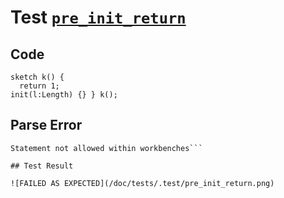 # Test [`pre_init_return`](/doc/tests/statement_usage.md#L266)

## Code

```µcad
sketch k() { 
  return 1;
init(l:Length) {} } k();

```

## Parse Error

```,plain
Statement not allowed within workbenches```

## Test Result

![FAILED AS EXPECTED](/doc/tests/.test/pre_init_return.png)
